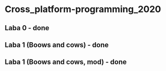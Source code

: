﻿# Cross_platform-programming_2020
## Laba 0 - done
## Laba 1 (Boows and cows) - done
## Laba 1 (Boows and cows, mod) - done



